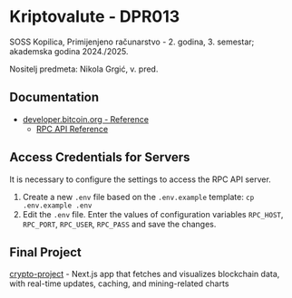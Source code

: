 # Kriptovalute - DPR013

SOSS Kopilica, Primijenjeno računarstvo - 2. godina, 3. semestar; akademska godina 2024./2025.

Nositelj predmeta: Nikola Grgić, v. pred.

## Documentation
- [developer.bitcoin.org - Reference](https://developer.bitcoin.org/reference/)
  - [RPC API Reference](https://developer.bitcoin.org/reference/rpc/index.html)

## Access Credentials for Servers

It is necessary to configure the settings to access the RPC API server.
1. Create a new `.env` file based on the `.env.example` template: `cp .env.example .env`
2. Edit the `.env` file. Enter the values ​​of configuration variables `RPC_HOST`, `RPC_PORT`, `RPC_USER`, `RPC_PASS` and save the changes.

## Final Project

[crypto-project](https://github.com/anamarijapapic/crypto-project) - Next.js app that fetches and visualizes blockchain data, with real-time updates, caching, and mining-related charts
